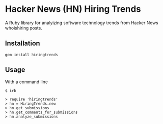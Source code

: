 # Hacker News (HN) Hiring Trends

A Ruby library for analyizing software technology trends from Hacker News whoishiring posts.

## Installation

    gem install hiringtrends

## Usage

With a command line

    $ irb

    > require 'hiringtrends'
    > hn = HiringTrends.new
    > hn.get_submissions
    > hn.get_comments_for_submissions
    > hn.analyze_submissions
